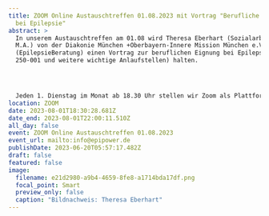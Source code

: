 ```yaml
---
title: ZOOM Online Austauschtreffen 01.08.2023 mit Vortrag "Berufliche Eignung
  bei Epilepsie"
abstract: >
  In unserem Austauschtreffen am 01.08 wird Theresa Eberhart (Sozialarbeiterin,
  M.A.) von der Diakonie München +Oberbayern-Innere Mission München e.V.
  (EpilepsieBeratung) einen Vortrag zur beruflichen Eignung bei Epilepsie (DGUV
  250-001 und weitere wichtige Anlaufstellen) halten.




  Jeden 1. Dienstag im Monat ab 18.30 Uhr stellen wir Zoom als Plattform zum gemeinsamen Austausch zur Verfügung. Epilepsiebetroffene aller Altersgruppen sind dazu eingeladen. In der Regel gibt es einen Impulsvortrag zu einem zu ausgewählten Thema der Epilepsie, bspw. über neue Möglichkeiten der Behandlung oder Fortschritte in der Diagnostik. Im Anschluss wechseln die Teilnehmer in themenspezifische Breakoutsessions, um über alle verschiedenen Themen rund um Epilepsie, aber auch Privates zu diskutieren. Wir haben eine sehr lockere Atmosphäre und jeder kann kommen und gehen, wie und wann er Lust hat. Um mitzumachen ist allerdings zuvor eine Anmeldung per E-Mail notwendig.
location: ZOOM
date: 2023-08-01T18:30:28.681Z
date_end: 2023-08-01T22:00:11.510Z
all_day: false
event: ZOOM Online Austauschtreffen 01.08.2023
event_url: mailto:info@epipower.de
publishDate: 2023-06-20T05:57:17.482Z
draft: false
featured: false
image:
  filename: e21d2980-a9b4-4659-8fe8-a1714bda17df.png
  focal_point: Smart
  preview_only: false
  caption: "Bildnachweis: Theresa Eberhart"
---
```

